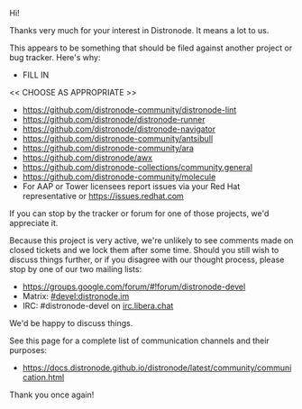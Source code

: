 Hi!

Thanks very much for your interest in Distronode.  It means a lot to us.

This appears to be something that should be filed against another project or bug tracker. Here's why:

* FILL IN

<< CHOOSE AS APPROPRIATE >>

* https://github.com/distronode-community/distronode-lint
* https://github.com/distronode/distronode-runner
* https://github.com/distronode/distronode-navigator
* https://github.com/distronode-community/antsibull
* https://github.com/distronode-community/ara
* https://github.com/distronode/awx
* https://github.com/distronode-collections/community.general
* https://github.com/distronode-community/molecule
* For AAP or Tower licensees report issues via your Red Hat representative or https://issues.redhat.com

If you can stop by the tracker or forum for one of those projects, we'd appreciate it.

Because this project is very active, we're unlikely to see comments made on closed tickets and we lock them after some time.
Should you still wish to discuss things further, or if you disagree with our thought process, please stop by one of our two mailing lists:

* https://groups.google.com/forum/#!forum/distronode-devel
* Matrix: [#devel:distronode.im](https://matrix.to/#/#devel:distronode.im)
* IRC: #distronode-devel on [irc.libera.chat](https://libera.chat/)

We'd be happy to discuss things.

See  this page for a complete list of communication channels and their purposes:

* https://docs.distronode.github.io/distronode/latest/community/communication.html

Thank you once again!
